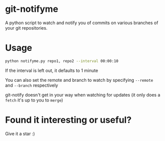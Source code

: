 # git-notifyme

A python script to watch and notify you of commits on various branches of your git repositories.

# Usage

```bash
python notifyme.py repo1, repo2 --interval 00:00:10
```

If the interval is left out, it defaults to 1 minute

You can also set the remote and branch to watch by specifying `--remote` and `--branch` respectively

git-notify doesn't get in your way when watching for updates (it only does a `fetch` it's up to you to `merge`)

# Found it interesting or useful?

Give it a star :)
